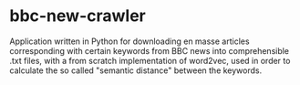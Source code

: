 # bbc-new-crawler
 Application written in Python for downloading en masse articles corresponding with certain keywords from BBC news into comprehensible .txt files, with a from scratch implementation of word2vec, used in order to calculate the so called "semantic distance" between the keywords.
